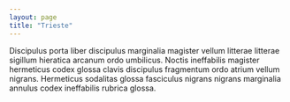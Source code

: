 ```yaml
---
layout: page
title: "Trieste"
---
```

Discipulus porta liber discipulus marginalia magister vellum litterae litterae sigillum hieratica arcanum ordo umbilicus. Noctis ineffabilis magister hermeticus codex glossa clavis discipulus fragmentum ordo atrium vellum nigrans. Hermeticus sodalitas glossa fasciculus nigrans nigrans marginalia annulus codex ineffabilis rubrica glossa.